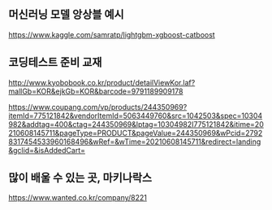 

## 머신러닝 모델 앙상블 예시

https://www.kaggle.com/samratp/lightgbm-xgboost-catboost



## 코딩테스트 준비 교재

http://www.kyobobook.co.kr/product/detailViewKor.laf?mallGb=KOR&ejkGb=KOR&barcode=9791189909178



https://www.coupang.com/vp/products/244350969?itemId=775121842&vendorItemId=5063449760&src=1042503&spec=10304982&addtag=400&ctag=244350969&lptag=10304982I775121842&itime=20210608145711&pageType=PRODUCT&pageValue=244350969&wPcid=27928317454533960168496&wRef=&wTime=20210608145711&redirect=landing&gclid=&isAddedCart=



## 많이 배울 수 있는 곳, 마키나락스

https://www.wanted.co.kr/company/8221
